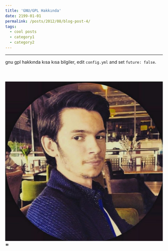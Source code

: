 ```yaml
---
title: 'GNU/GPL Hakkında'
date: 2199-01-01
permalink: /posts/2012/08/blog-post-4/
tags:
  - cool posts
  - category1
  - category2
---
```

---
gnu gpl hakkında kısa kısa bilgiler, edit `config.yml` and set `future: false`. 

<br/><img src='/images/profil.png'>"
---
